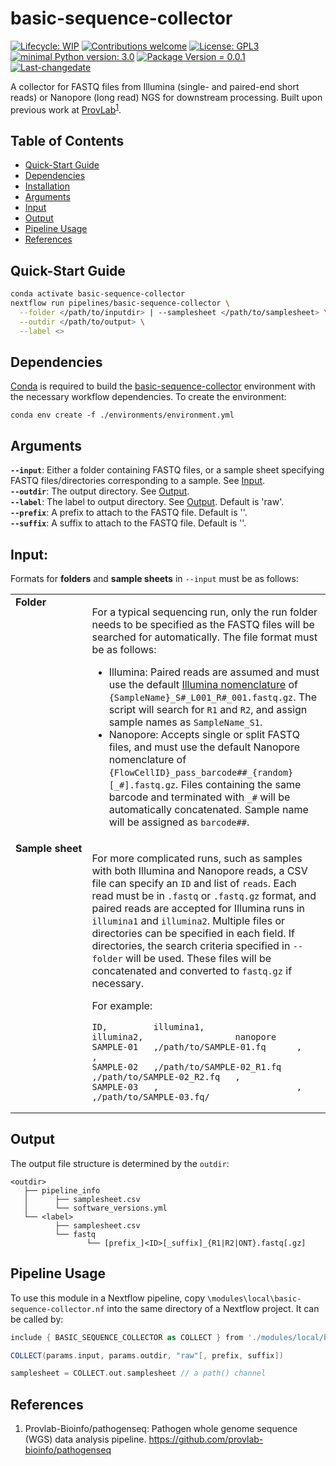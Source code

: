 # basic-sequence-collector
 [![Lifecycle: WIP](https://img.shields.io/badge/lifecycle-WIP-yellow.svg)](https://lifecycle.r-lib.org/articles/stages.html#experimental) [![Contributions welcome](https://img.shields.io/badge/contributions-welcome-brightgreen.svg?style=flat)](https://github.com/provlab-bioinfo/basic-sequence-collector/issues) [![License: GPL3](https://img.shields.io/badge/license-GPL3-lightgrey.svg)](https://www.gnu.org/licenses/gpl-3.0.en.html) [![minimal Python version: 3.0](https://img.shields.io/badge/Python-3.10-6666ff.svg)](https://www.python.org/) [![Package Version = 0.0.1](https://img.shields.io/badge/Package%20version-0.0.1-orange.svg?style=flat-square)](https://github.com/provlab-bioinfo/basic-sequence-collector/blob/main/NEWS) [![Last-changedate](https://img.shields.io/badge/last%20change-2023--10--31-yellowgreen.svg)](https://github.com/provlab-bioinfo/basic-sequence-collector/blob/main/NEWS)

A collector for FASTQ files from Illumina (single- and paired-end short reads) or Nanopore (long read) NGS for downstream processing. Built upon previous work at [ProvLab](https://github.com/provlab-bioinfo/pathogenseq)<sup>[1](#references)</sup>.

## Table of Contents

- [Quick-Start Guide](#quick-start%guide)
- [Dependencies](#dependencies)
- [Installation](#installation)
- [Arguments](#arguments)
- [Input](#input)
- [Output](#output)
- [Pipeline Usage](#pipeline%usage)
- [References](#references)

## Quick-Start Guide

```bash
conda activate basic-sequence-collector
nextflow run pipelines/basic-sequence-collector \
  --folder </path/to/inputdir> | --samplesheet </path/to/samplesheet> \
  --outdir </path/to/output> \
  --label <>
```

## Dependencies

[Conda](https://conda.io/projects/conda/en/latest/user-guide/install/index.html) is required to build the [basic-sequence-collector](/environments/environment.yml) environment with the necessary workflow dependencies. To create the environment:
```
conda env create -f ./environments/environment.yml
```

## Arguments
**`--input`**: Either a folder containing FASTQ files, or a sample sheet specifying FASTQ files/directories corresponding to a sample. See [Input](#input).
<br>
**`--outdir`**: The output directory. See [Output](#output).
<br>
**`--label`**: The label to output directory. See [Output](#output). Default is 'raw'.
<br>
**`--prefix`**: A prefix to attach to the FASTQ file. Default is ''.
<br>
**`--suffix`**: A suffix to attach to the FASTQ file. Default is ''.
<br>

## Input:
Formats for **folders** and **sample sheets** in `--input` must be as follows:

<table border="0"><tr><td style="vertical-align:top"><b>Folder</b></td><td>

For a typical sequencing run, only the run folder needs to be specified as the FASTQ files will be searched for automatically. The file format must be as follows:
    
- Illumina: Paired reads are assumed and must use the default [Illumina nomenclature](https://support.illumina.com/help/BaseSpace_OLH_009008/Content/Source/Informatics/BS/NamingConvention_FASTQ-files-swBS.htm#) of `{SampleName}_S#_L001_R#_001.fastq.gz`. The script will search for `R1` and `R2`, and assign sample names as `SampleName_S1`.
- Nanopore: Accepts single or split FASTQ files, and must use the default Nanopore nomenclature of `{FlowCellID}_pass_barcode##_{random}[_#].fastq.gz`. Files containing the same barcode and terminated with `_#` will be automatically concatenated. Sample name will be assigned as `barcode##`.

</td></tr>
<tr><td style="vertical-align:top"><b>Sample&nbsp;sheet</b></td><td>

For more complicated runs, such as samples with both Illumina and Nanopore reads, a CSV file can specify an `ID` and list of `reads`. Each read must be in `.fastq` or `.fastq.gz` format, and paired reads are accepted for Illumina runs in `illumina1` and `illumina2`. Multiple files or directories can be specified in each field. If directories, the search criteria specified in `--folder` will be used.  These files will be concatenated and converted to `fastq.gz` if necessary. 

For example:

```
ID,         illumina1,                  illumina2,                  nanopore
SAMPLE-01   ,/path/to/SAMPLE-01.fq      ,                           ,
SAMPLE-02   ,/path/to/SAMPLE-02_R1.fq   ,/path/to/SAMPLE-02_R2.fq   , 
SAMPLE-03   ,                           ,                           ,/path/to/SAMPLE-03.fq/
```

</td></tr></table>


## Output

The output file structure is determined by the `outdir`:

```
<outdir>
   ├── pipeline_info
   │      ├── samplesheet.csv
   │      └── software_versions.yml
   └── <label>
          ├── samplesheet.csv
          └── fastq
                 └── [prefix_]<ID>[_suffix]_{R1|R2|ONT}.fastq[.gz]
```

## Pipeline Usage

To use this module in a Nextflow pipeline, copy  `\modules\local\basic-sequence-collector.nf` into the same directory of a Nextflow project. It can be called by:

```groovy
include { BASIC_SEQUENCE_COLLECTOR as COLLECT } from './modules/local/basic-sequence-collector.nf'

COLLECT(params.input, params.outdir, "raw"[, prefix, suffix])

samplesheet = COLLECT.out.samplesheet // a path() channel
```

## References
1. Provlab-Bioinfo/pathogenseq: Pathogen whole genome sequence (WGS) data analysis pipeline. https://github.com/provlab-bioinfo/pathogenseq 



